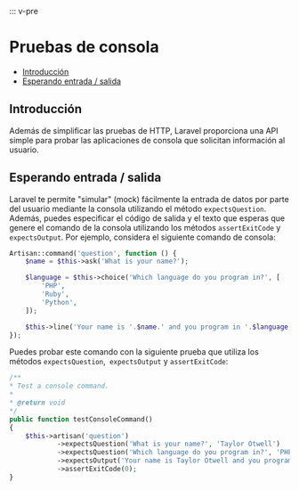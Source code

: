 ::: v-pre

# Pruebas de consola

- [Introducción](#introduction)
- [Esperando entrada / salida](#expecting-input-and-output)

<a name="introduction"></a>
## Introducción

Además de simplificar las pruebas de HTTP, Laravel proporciona una API simple para probar las aplicaciones de consola que solicitan información al usuario.

<a name="expecting-input-and-output"></a>
## Esperando entrada / salida

Laravel te permite "simular" (mock) fácilmente la entrada de datos por parte del usuario mediante la consola utilizando el método `expectsQuestion`. Además, puedes especificar el código de salida y el texto que esperas que genere el comando de la consola utilizando los métodos `assertExitCode` y` expectsOutput`. Por ejemplo, considera el siguiente comando de consola:

```php
Artisan::command('question', function () {
    $name = $this->ask('What is your name?');

    $language = $this->choice('Which language do you program in?', [
        'PHP',
        'Ruby',
        'Python',
    ]);

    $this->line('Your name is '.$name.' and you program in '.$language.'.');
});
```

Puedes probar este comando con la siguiente prueba que utiliza los métodos `expectsQuestion`,` expectsOutput` y `assertExitCode`:

```php
/**
* Test a console command.
*
* @return void
*/
public function testConsoleCommand()
{
    $this->artisan('question')
            ->expectsQuestion('What is your name?', 'Taylor Otwell')
            ->expectsQuestion('Which language do you program in?', 'PHP')
            ->expectsOutput('Your name is Taylor Otwell and you program in PHP.')
            ->assertExitCode(0);
}
```
